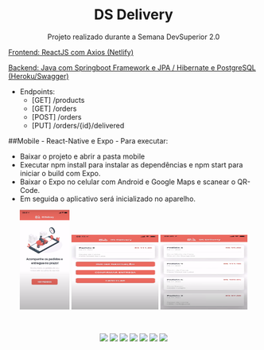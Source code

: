<h1 align="center">DS Delivery</h1>
<p align="center">Projeto realizado durante a Semana DevSuperior 2.0</p>

[Frontend: ReactJS com Axios (Netlify)](https://devsuperior.netlify.app/)

[Backend: Java com Springboot Framework e JPA / Hibernate e PostgreSQL (Heroku/Swagger)](https://devsuperior-2021.herokuapp.com/swagger-ui.html)

- Endpoints:
  - [GET] /products
  - [GET] /orders
  - [POST] /orders
  - [PUT] /orders/{id}/delivered

##Mobile - React-Native e Expo - Para executar:
- Baixar o projeto e abrir a pasta mobile
- Executar npm install para instalar as dependências e npm start para iniciar o build com Expo.
- Baixar o Expo no celular com Android e Google Maps e scanear o QR-Code.
- Em seguida o aplicativo será inicializado no aparelho.

<p align="center">
    <img src="https://github.com/wgcostta/dsdeliver-sds2/blob/main/assets/Home.png" height="200" width="100" alt="Logo da DS Delivery" />
    <img src="https://github.com/wgcostta/dsdeliver-sds2/blob/main/assets/OrderCard.png" height="150" width="175" alt="Logo da DS Delivery" />
    <img src="https://github.com/wgcostta/dsdeliver-sds2/blob/main/assets/OrderList.png" height="150" width="175" alt="Logo da DS Delivery" />
</p>

<br>

<p align="center">
  <img src="https://img.shields.io/static/v1?label=springboot&message=2.4.1&color=6AAD3D&style=flat-square&logo=spring"/>
  <img src="https://img.shields.io/static/v1?label=npm&message=6.14.9&color=C53534&style=flat-square&logo=npm"/>
  <img src="https://img.shields.io/static/v1?label=react&message=^17.0.1&color=61D9FB&style=flat-square&logo=react"/>
  <img src="https://img.shields.io/static/v1?label=react-native&message=0.63.2&color=61D9FB&style=flat-square&logo=react"/>
  <img src="https://img.shields.io/static/v1?label=expo&message=40.0.0&color=F2F2F2&style=flat-square&logo=expo"/>
  <img src="https://img.shields.io/static/v1?label=typescript&message=^4.1.3&color=2F74C0&style=flat-square&logo=typescript"/>
<a href="https://github.com/wgcostta" target="_new">
  <img src="https://img.shields.io/badge/-Wagner%20Costa-000000?style=flat-square&labelColor=000000&logo=github&logoColor=white"/>
</a>
</p>
